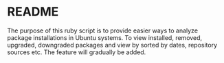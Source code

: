 README
====

The purpose of this ruby script is to provide easier ways to analyze package installations in Ubuntu systems. To view installed, removed, upgraded, downgraded packages and view by sorted by dates, repository sources etc. The feature will gradually be added.


